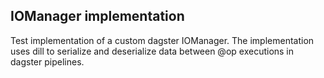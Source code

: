 ## IOManager implementation

Test implementation of a custom dagster IOManager. The implementation uses dill to serialize and deserialize data between @op executions in dagster pipelines.

